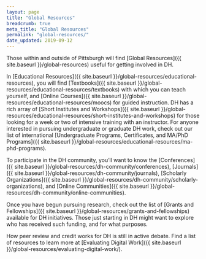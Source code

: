 ```yaml
---
layout: page
title: "Global Resources"
breadcrumb: true
meta_title: "Global Resources"
permalink: "global-resources/"
date_updated: 2019-09-12
---
```

Those within and outside of Pittsburgh will find [Global Resources]({{ site.baseurl }}/global-resources) useful for getting involved in DH. 

In [Educational Resources]({{ site.baseurl }}/global-resources/educational-resources), you will find [Textbooks]({{ site.baseurl }}/global-resources/educational-resources/textbooks) with which you can teach yourself, and [Online Courses]({{ site.baseurl }}/global-resources/educational-resources/moocs) for guided instruction. DH has a rich array of [Short Institutes and Workshops]({{ site.baseurl }}/global-resources/educational-resources/short-institutes-and-workshops) for those looking for a week or two of intensive training with an instructor. For anyone interested in pursuing undergraduate or graduate DH work, check out our list of international [Undergraduate Programs, Certificates, and MA/PhD Programs]({{ site.baseurl }}/global-resources/educational-resources/ma-phd-programs).

To participate in the DH community, you’ll want to know the [Conferences]({{ site.baseurl }}/global-resources/dh-community/conferences), [Journals]({{ site.baseurl }}/global-resources/dh-community/journals), [Scholarly Organizations]({{ site.baseurl }}/global-resources/dh-community/scholarly-organizations), and [Online Communities]({{ site.baseurl }}/global-resources/dh-community/online-communities).

Once you have begun pursuing research, check out the list of [Grants and Fellowships]({{ site.baseurl }}/global-resources/grants-and-fellowships) available for DH initiatives. Those just starting in DH might want to explore who has received such funding, and for what purposes.

How peer review and credit works for DH is still in active debate. Find a list of resources to learn more at [Evaluating Digital Work]({{ site.baseurl }}/global-resources/evaluating-digital-work/).
